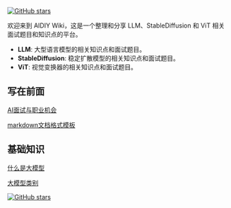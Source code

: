 
[![GitHub stars](https://img.shields.io/github/stars/Joining-AI/LLM_Interview_Prepare?style=social)](https://github.com/Joining-AI/LLM_Interview_Prepare)

欢迎来到 AIDIY Wiki，这是一个整理和分享 LLM、StableDiffusion 和 ViT 相关面试题目和知识点的平台。

- **LLM**: 大型语言模型的相关知识点和面试题目。
- **StableDiffusion**: 稳定扩散模型的相关知识点和面试题目。
- **ViT**: 视觉变换器的相关知识点和面试题目。


## 写在前面

[AI面试与职业机会](Part0/Part0-0.md)

[markdown文档格式模板](Part0/Part0-1.md)

## 基础知识

[什么是大模型](Part1/Part1-1.md)

[大模型类别](Part1/Part1-2.md)

[![GitHub stars](https://img.shields.io/github/stars/Joining-AI/LLM_Interview_Prepare?style=social)](https://github.com/Joining-AI/LLM_Interview_Prepare)